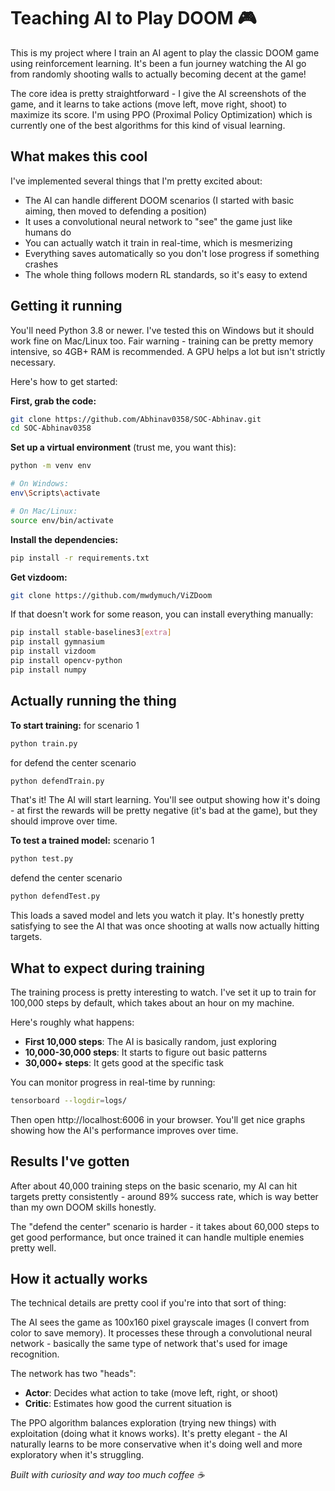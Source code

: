 # Teaching AI to Play DOOM 🎮

This is my project where I train an AI agent to play the classic DOOM game using reinforcement learning. It's been a fun journey watching the AI go from randomly shooting walls to actually becoming decent at the game!

The core idea is pretty straightforward - I give the AI screenshots of the game, and it learns to take actions (move left, move right, shoot) to maximize its score. I'm using PPO (Proximal Policy Optimization) which is currently one of the best algorithms for this kind of visual learning.

## What makes this cool

I've implemented several things that I'm pretty excited about:
- The AI can handle different DOOM scenarios (I started with basic aiming, then moved to defending a position)
- It uses a convolutional neural network to "see" the game just like humans do
- You can actually watch it train in real-time, which is mesmerizing
- Everything saves automatically so you don't lose progress if something crashes
- The whole thing follows modern RL standards, so it's easy to extend

## Getting it running

You'll need Python 3.8 or newer. I've tested this on Windows but it should work fine on Mac/Linux too. Fair warning - training can be pretty memory intensive, so 4GB+ RAM is recommended. A GPU helps a lot but isn't strictly necessary.

Here's how to get started:

**First, grab the code:**
```bash
git clone https://github.com/Abhinav0358/SOC-Abhinav.git
cd SOC-Abhinav0358
```

**Set up a virtual environment** (trust me, you want this):
```bash
python -m venv env

# On Windows:
env\Scripts\activate

# On Mac/Linux:
source env/bin/activate
```

**Install the dependencies:**
```bash
pip install -r requirements.txt
```

**Get vizdoom:**
```bash
git clone https://github.com/mwdymuch/ViZDoom
```

If that doesn't work for some reason, you can install everything manually:
```bash
pip install stable-baselines3[extra]
pip install gymnasium
pip install vizdoom
pip install opencv-python
pip install numpy
```


## Actually running the thing

**To start training:**
for scenario 1
```bash
python train.py
```
for defend the center scenario
```bash
python defendTrain.py
```
That's it! The AI will start learning. You'll see output showing how it's doing - at first the rewards will be pretty negative (it's bad at the game), but they should improve over time.

**To test a trained model:**
scenario 1
```bash
python test.py
```
defend the center scenario
```bash
python defendTest.py
```

This loads a saved model and lets you watch it play. It's honestly pretty satisfying to see the AI that was once shooting at walls now actually hitting targets.

## What to expect during training

The training process is pretty interesting to watch. I've set it up to train for 100,000 steps by default, which takes about an hour on my machine.

Here's roughly what happens:
- **First 10,000 steps**: The AI is basically random, just exploring
- **10,000-30,000 steps**: It starts to figure out basic patterns
- **30,000+ steps**: It gets good at the specific task

You can monitor progress in real-time by running:
```bash
tensorboard --logdir=logs/
```
Then open http://localhost:6006 in your browser. You'll get nice graphs showing how the AI's performance improves over time.

## Results I've gotten

After about 40,000 training steps on the basic scenario, my AI can hit targets pretty consistently - around 89% success rate, which is way better than my own DOOM skills honestly.

The "defend the center" scenario is harder - it takes about 60,000 steps to get good performance, but once trained it can handle multiple enemies pretty well.

## How it actually works

The technical details are pretty cool if you're into that sort of thing:

The AI sees the game as 100x160 pixel grayscale images (I convert from color to save memory). It processes these through a convolutional neural network - basically the same type of network that's used for image recognition.

The network has two "heads":
- **Actor**: Decides what action to take (move left, right, or shoot)  
- **Critic**: Estimates how good the current situation is

The PPO algorithm balances exploration (trying new things) with exploitation (doing what it knows works). It's pretty elegant - the AI naturally learns to be more conservative when it's doing well and more exploratory when it's struggling.

*Built with curiosity and way too much coffee ☕*  
